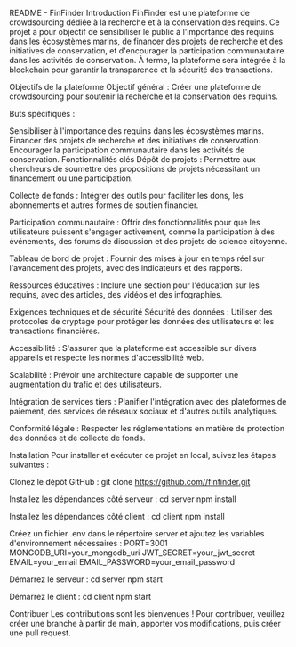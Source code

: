 README - FinFinder
Introduction
FinFinder est une plateforme de crowdsourcing dédiée à la recherche et à la conservation des requins. Ce projet a pour objectif de sensibiliser le public à l'importance des requins dans les écosystèmes marins, de financer des projets de recherche et des initiatives de conservation, et d'encourager la participation communautaire dans les activités de conservation. À terme, la plateforme sera intégrée à la blockchain pour garantir la transparence et la sécurité des transactions.

Objectifs de la plateforme
Objectif général :
Créer une plateforme de crowdsourcing pour soutenir la recherche et la conservation des requins.

Buts spécifiques :

Sensibiliser à l'importance des requins dans les écosystèmes marins.
Financer des projets de recherche et des initiatives de conservation.
Encourager la participation communautaire dans les activités de conservation.
Fonctionnalités clés
Dépôt de projets :
Permettre aux chercheurs de soumettre des propositions de projets nécessitant un financement ou une participation.

Collecte de fonds :
Intégrer des outils pour faciliter les dons, les abonnements et autres formes de soutien financier.

Participation communautaire :
Offrir des fonctionnalités pour que les utilisateurs puissent s'engager activement, comme la participation à des événements, des forums de discussion et des projets de science citoyenne.

Tableau de bord de projet :
Fournir des mises à jour en temps réel sur l'avancement des projets, avec des indicateurs et des rapports.

Ressources éducatives :
Inclure une section pour l'éducation sur les requins, avec des articles, des vidéos et des infographies.

Exigences techniques et de sécurité
Sécurité des données :
Utiliser des protocoles de cryptage pour protéger les données des utilisateurs et les transactions financières.

Accessibilité :
S'assurer que la plateforme est accessible sur divers appareils et respecte les normes d'accessibilité web.

Scalabilité :
Prévoir une architecture capable de supporter une augmentation du trafic et des utilisateurs.

Intégration de services tiers :
Planifier l'intégration avec des plateformes de paiement, des services de réseaux sociaux et d'autres outils analytiques.

Conformité légale :
Respecter les réglementations en matière de protection des données et de collecte de fonds.


Installation
Pour installer et exécuter ce projet en local, suivez les étapes suivantes :

Clonez le dépôt GitHub :
git clone https://github.com//finfinder.git

Installez les dépendances côté serveur :
cd server
npm install

Installez les dépendances côté client :
cd client
npm install

Créez un fichier .env dans le répertoire server et ajoutez les variables d'environnement nécessaires :
PORT=3001
MONGODB_URI=your_mongodb_uri
JWT_SECRET=your_jwt_secret
EMAIL=your_email
EMAIL_PASSWORD=your_email_password

Démarrez le serveur :
cd server
npm start

Démarrez le client :
cd client
npm start

Contribuer
Les contributions sont les bienvenues ! Pour contribuer, veuillez créer une branche à partir de main, apporter vos modifications, puis créer une pull request.
 
 
